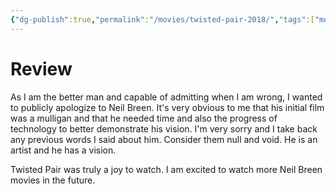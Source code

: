 ```yaml
---
{"dg-publish":true,"permalink":"/movies/twisted-pair-2018/","tags":["movies"],"created":"2024-10-06","updated":"2025-03-13"}
---
```



# Review

As I am the better man and capable of admitting when I am wrong, I wanted to publicly apologize to Neil Breen. It's very obvious to me that his initial film was a mulligan and that he needed time and also the progress of technology to better demonstrate his vision. I'm very sorry and I take back any previous words I said about him. Consider them null and void. He is an artist and he has a vision.

Twisted Pair was truly a joy to watch. I am excited to watch more Neil Breen movies in the future.
